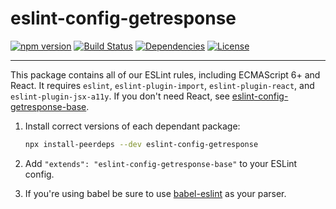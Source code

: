 # eslint-config-getresponse

[![npm version](https://badge.fury.io/js/eslint-config-getresponse.svg)](https://badge.fury.io/js/eslint-config-getresponse)
[![Build Status](https://travis-ci.com/getresponse/eslint-config-getresponse.svg?branch=master)](https://travis-ci.com/getresponse/eslint-config-getresponse)
[![Dependencies](https://img.shields.io/david/getresponse/eslint-config-getresponse.svg?style=flat-square)](https://david-dm.org/getresponse/eslint-config-getresponse)
[![License](http://img.shields.io/:license-mit-blue.svg?style=flat-square)](http://badges.mit-license.org)

---

This package contains all of our ESLint rules, including ECMAScript 6+ and React. It requires `eslint`, `eslint-plugin-import`, `eslint-plugin-react`, and `eslint-plugin-jsx-a11y`. If you don't need React, see [eslint-config-getresponse-base](https://github.com/getresponse/eslint-config-getresponse-base/).

1. Install correct versions of each dependant package:

   ```bash
   npx install-peerdeps --dev eslint-config-getresponse
   ```

2. Add `"extends": "eslint-config-getresponse-base"` to your ESLint config.

3. If you're using babel be sure to use [babel-eslint](https://github.com/babel/babel-eslint) as your parser.
